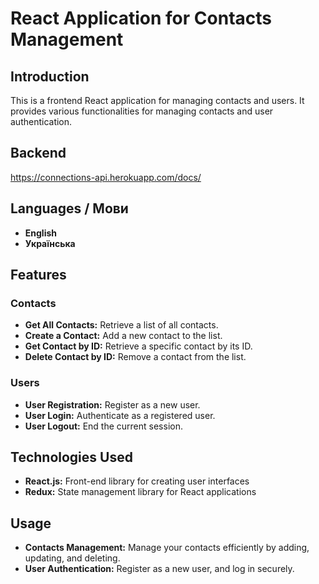 # React Application for Contacts Management
## Introduction
This is a frontend React application for managing contacts and users. It provides various functionalities for managing contacts and user authentication.

## Backend
https://connections-api.herokuapp.com/docs/ 

##  Languages / Мови
- **English**
- **Українська**

## Features
### Contacts
- **Get All Contacts:** Retrieve a list of all contacts.
- **Create a Contact:** Add a new contact to the list.
- **Get Contact by ID:** Retrieve a specific contact by its ID.
- **Delete Contact by ID:** Remove a contact from the list.

### Users
- **User Registration:** Register as a new user.
- **User Login:** Authenticate as a registered user.
- **User Logout:** End the current session.

## Technologies Used
- **React.js:** Front-end library for creating user interfaces
- **Redux:** State management library for React applications  

## Usage
- **Contacts Management:** Manage your contacts efficiently by adding, updating, and deleting.  
- **User Authentication:** Register as a new user, and log in securely.
